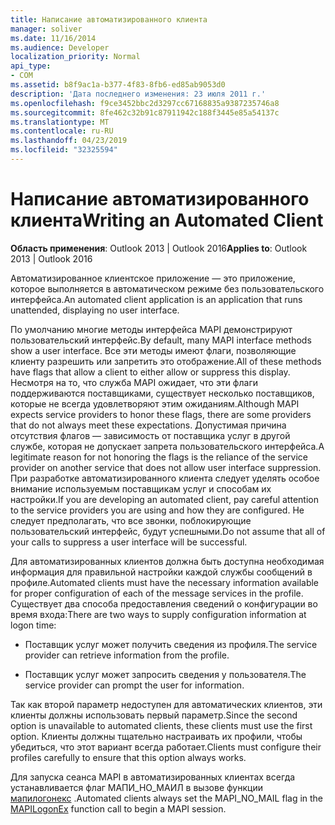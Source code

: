 ```yaml
---
title: Написание автоматизированного клиента
manager: soliver
ms.date: 11/16/2014
ms.audience: Developer
localization_priority: Normal
api_type:
- COM
ms.assetid: b8f9ac1a-b377-4f83-8fb6-ed85ab9053d0
description: 'Дата последнего изменения: 23 июля 2011 г.'
ms.openlocfilehash: f9ce3452bbc2d3297cc67168835a9387235746a8
ms.sourcegitcommit: 8fe462c32b91c87911942c188f3445e85a54137c
ms.translationtype: MT
ms.contentlocale: ru-RU
ms.lasthandoff: 04/23/2019
ms.locfileid: "32325594"
---
```

# <a name="writing-an-automated-client"></a><span data-ttu-id="a548d-103">Написание автоматизированного клиента</span><span class="sxs-lookup"><span data-stu-id="a548d-103">Writing an Automated Client</span></span>

  
  
<span data-ttu-id="a548d-104">**Область применения**: Outlook 2013 | Outlook 2016</span><span class="sxs-lookup"><span data-stu-id="a548d-104">**Applies to**: Outlook 2013 | Outlook 2016</span></span> 
  
<span data-ttu-id="a548d-105">Автоматизированное клиентское приложение — это приложение, которое выполняется в автоматическом режиме без пользовательского интерфейса.</span><span class="sxs-lookup"><span data-stu-id="a548d-105">An automated client application is an application that runs unattended, displaying no user interface.</span></span>
  
 <span data-ttu-id="a548d-106">По умолчанию многие методы интерфейса MAPI демонстрируют пользовательский интерфейс.</span><span class="sxs-lookup"><span data-stu-id="a548d-106">By default, many MAPI interface methods show a user interface.</span></span> <span data-ttu-id="a548d-107">Все эти методы имеют флаги, позволяющие клиенту разрешить или запретить это отображение.</span><span class="sxs-lookup"><span data-stu-id="a548d-107">All of these methods have flags that allow a client to either allow or suppress this display.</span></span> <span data-ttu-id="a548d-108">Несмотря на то, что служба MAPI ожидает, что эти флаги поддерживаются поставщиками, существует несколько поставщиков, которые не всегда удовлетворяют этим ожиданиям.</span><span class="sxs-lookup"><span data-stu-id="a548d-108">Although MAPI expects service providers to honor these flags, there are some providers that do not always meet these expectations.</span></span> <span data-ttu-id="a548d-109">Допустимая причина отсутствия флагов — зависимость от поставщика услуг в другой службе, которая не допускает запрета пользовательского интерфейса.</span><span class="sxs-lookup"><span data-stu-id="a548d-109">A legitimate reason for not honoring the flags is the reliance of the service provider on another service that does not allow user interface suppression.</span></span> <span data-ttu-id="a548d-110">При разработке автоматизированного клиента следует уделять особое внимание используемым поставщикам услуг и способам их настройки.</span><span class="sxs-lookup"><span data-stu-id="a548d-110">If you are developing an automated client, pay careful attention to the service providers you are using and how they are configured.</span></span> <span data-ttu-id="a548d-111">Не следует предполагать, что все звонки, поблокирующие пользовательский интерфейс, будут успешными.</span><span class="sxs-lookup"><span data-stu-id="a548d-111">Do not assume that all of your calls to suppress a user interface will be successful.</span></span> 
  
<span data-ttu-id="a548d-112">Для автоматизированных клиентов должна быть доступна необходимая информация для правильной настройки каждой службы сообщений в профиле.</span><span class="sxs-lookup"><span data-stu-id="a548d-112">Automated clients must have the necessary information available for proper configuration of each of the message services in the profile.</span></span> <span data-ttu-id="a548d-113">Существует два способа предоставления сведений о конфигурации во время входа:</span><span class="sxs-lookup"><span data-stu-id="a548d-113">There are two ways to supply configuration information at logon time:</span></span>
  
- <span data-ttu-id="a548d-114">Поставщик услуг может получить сведения из профиля.</span><span class="sxs-lookup"><span data-stu-id="a548d-114">The service provider can retrieve information from the profile.</span></span>
    
- <span data-ttu-id="a548d-115">Поставщик услуг может запросить сведения у пользователя.</span><span class="sxs-lookup"><span data-stu-id="a548d-115">The service provider can prompt the user for information.</span></span> 
    
<span data-ttu-id="a548d-116">Так как второй параметр недоступен для автоматических клиентов, эти клиенты должны использовать первый параметр.</span><span class="sxs-lookup"><span data-stu-id="a548d-116">Since the second option is unavailable to automated clients, these clients must use the first option.</span></span> <span data-ttu-id="a548d-117">Клиенты должны тщательно настраивать их профили, чтобы убедиться, что этот вариант всегда работает.</span><span class="sxs-lookup"><span data-stu-id="a548d-117">Clients must configure their profiles carefully to ensure that this option always works.</span></span>
  
<span data-ttu-id="a548d-118">Для запуска сеанса MAPI в автоматизированных клиентах всегда устанавливается флаг МАПИ_НО_МАИЛ в вызове функции [мапилогонекс](mapilogonex.md) .</span><span class="sxs-lookup"><span data-stu-id="a548d-118">Automated clients always set the MAPI_NO_MAIL flag in the [MAPILogonEx](mapilogonex.md) function call to begin a MAPI session.</span></span> 
  

